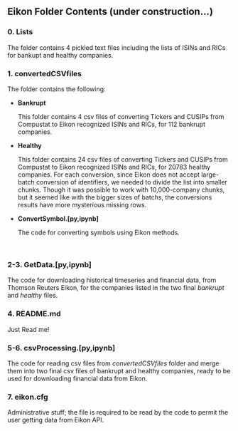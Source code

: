 ## Eikon Folder Contents (under construction...)

### 0. Lists

The folder contains 4 pickled text files including the lists of ISINs and RICs for bankupt and healthy companies.


### 1. convertedCSVfiles

The folder contains the following:

* **Bankrupt**

  This folder contains 4 csv files of converting Tickers and CUSIPs from Compustat to Eikon recognized ISINs and RICs, for 112 bankrupt companies.

* **Healthy**

  This folder contains 24 csv files of converting Tickers and CUSIPs from Compustat to Eikon recognized ISINs and RICs, for 20783 healthy companies. For each conversion, since Eikon does not accept large-batch conversion of identifiers, we needed to divide the list into smaller chunks. Though it was possible to work with 10,000-company chunks, but it seemed like with the bigger sizes of batchs, the conversions results have more mysterious missing rows. 
  
* **ConvertSymbol.[py,ipynb]**

  The code for converting symbols using Eikon methods.
<br>

### 2-3. GetData.[py,ipynb]
The code for downloading historical timeseries and financial data, from Thomson Reuters Eikon, for the companies listed in the two final _bankrupt_ and _healthy_ files.
<br>

### 4. README.md
Just Read me!
<br>

### 5-6. csvProcessing.[py,ipynb]
The code for reading csv files from *convertedCSVfiles* folder and merge them into two final csv files of bankrupt and healthy companies, ready to be used for downloading financial data from Eikon.
<br>

### 7. eikon.cfg
Administrative stuff; the file is required to be read by the code to permit the user getting data from Eikon API.
<br>

